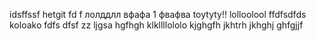 idsffssf
hetgit fd f 
лолддлл
вфафа
1
фвафва
toytyty!!
lolloolool
ffdfsdfds
koloako
fdfs
dfsf
zz
ljgsa
hgfhgh
klkllllololo
kjghgfh
jkhtrh
jkhghj
ghfgjjf
